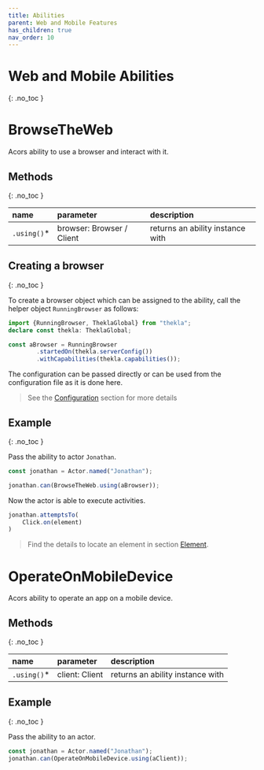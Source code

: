```yaml
---
title: Abilities
parent: Web and Mobile Features
has_children: true
nav_order: 10
---
```


# Web and Mobile Abilities
{: .no_toc }

# BrowseTheWeb

Acors ability to use a browser and interact with it.

## Methods
{: .no_toc }

| name        | parameter                 | description                      |
| :---        | :---                      | :---                             |
| `.using()`* | browser: Browser / Client | returns an ability instance with |

## Creating a browser
{: .no_toc }

To create a browser object which can be assigned to the ability, call the helper object `RunningBrowser` as follows:

````typescript
import {RunningBrowser, TheklaGlobal} from "thekla";
declare const thekla: TheklaGlobal;

const aBrowser = RunningBrowser
        .startedOn(thekla.serverConfig())
        .withCapabilities(thekla.capabilities());
````

The configuration can be passed directly or can be used from the configuration file as it is done here.

> See the [Configuration](../../basics/CONFIGURATION.md) section for more details

## Example
{: .no_toc }

Pass the ability to actor `Jonathan`.

```typescript
const jonathan = Actor.named("Jonathan");

jonathan.can(BrowseTheWeb.using(aBrowser));
```

Now the actor is able to execute activities.

````typescript
jonathan.attemptsTo(
    Click.on(element)
)
````

> Find the details to locate an element in section [Element](../elements/ELEMENT.md).

# OperateOnMobileDevice

Acors ability to operate an app on a mobile device.

## Methods
{: .no_toc }

| name        | parameter                 | description                                     |
| :---        | :---                      | :---                                            |
| `.using()`* | client: Client | returns an ability instance with                |

## Example
{: .no_toc }

Pass the ability to an actor.

```typescript
const jonathan = Actor.named("Jonathan");
jonathan.can(OperateOnMobileDevice.using(aClient));